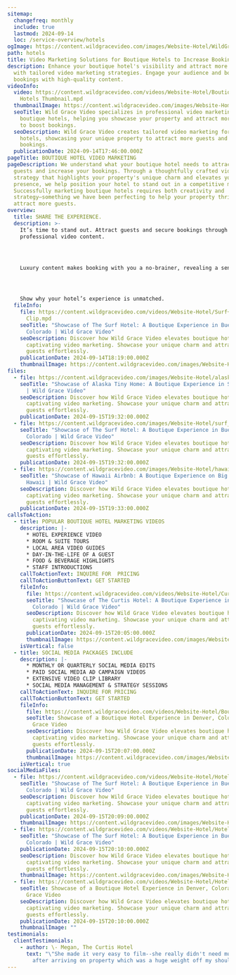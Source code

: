 ```yaml
---
sitemap:
  changefreq: monthly
  include: true
  lastmod: 2024-09-14
  loc: /service-overview/hotels
ogImage: https://content.wildgracevideo.com/images/Website-Hotel/WildGraceVideo_BoutiqueHotels.png
path: hotels
title: Video Marketing Solutions for Boutique Hotels to Increase Bookings
description: Enhance your boutique hotel's visibility and attract more guests
  with tailored video marketing strategies. Engage your audience and boost
  bookings with high-quality content.
videoInfo:
  video: https://content.wildgracevideo.com/videos/Website-Hotel/Boutique+Hotels+Thumbnail/Boutique
    Hotels Thumbnail.mpd
  thumbnailImage: https://content.wildgracevideo.com/images/Website-Home-Page/SEO-Images/Reel%20photo.jpg
  seoTitle: Wild Grace Video specializes in professional video marketing for
    boutique hotels, helping you showcase your property and attract more guests
    to boost bookings.
  seoDescription: Wild Grace Video creates tailored video marketing for boutique
    hotels, showcasing your unique property to attract more guests and increase
    bookings.
  publicationDate: 2024-09-14T17:46:00.000Z
pageTitle: BOUTIQUE HOTEL VIDEO MARKETING
pageDescription: We understand what your boutique hotel needs to attract more
  guests and increase your bookings. Through a thoughtfully crafted video
  strategy that highlights your property's unique charm and elevates your online
  presence, we help position your hotel to stand out in a competitive market.
  Successfully marketing boutique hotels requires both creativity and
  strategy—something we have been perfecting to help your property thrive and
  attract more guests.
overview:
  title: SHARE THE EXPERIENCE.
  description: >-
    It’s time to stand out. Attract guests and secure bookings through
    professional video content. 




    Luxury content makes booking with you a no-brainer, revealing a sense of trust, attention to detail, and the dedication you’ve invested in the overall experience.




    Show why your hotel’s experience is unmatched.
  fileInfo:
    file: https://content.wildgracevideo.com/videos/Website-Hotel/Surf+Clip/Surf
      Clip.mpd
    seoTitle: "Showcase of The Surf Hotel: A Boutique Experience in Buena Vista
      Colorado | Wild Grace Video"
    seoDescription: Discover how Wild Grace Video elevates boutique hotels through
      captivating video marketing. Showcase your unique charm and attract more
      guests effortlessly.
    publicationDate: 2024-09-14T18:19:00.000Z
    thumbnailImage: https://content.wildgracevideo.com/images/Website-Hotel/WildGraceVideo_BoutiqueHotels.png
files:
  - file: https://content.wildgracevideo.com/images/Website-Hotel/alaska_hotel.jpg
    seoTitle: "Showcase of Alaska Tiny Home: A Boutique Experience in Seward, Alaska
      | Wild Grace Video"
    seoDescription: Discover how Wild Grace Video elevates boutique hotels through
      captivating video marketing. Showcase your unique charm and attract more
      guests effortlessly.
    publicationDate: 2024-09-15T19:32:00.000Z
  - file: https://content.wildgracevideo.com/images/Website-Hotel/surf_hotel.png
    seoTitle: "Showcase of The Surf Hotel: A Boutique Experience in Buena Vista,
      Colorado | Wild Grace Video"
    seoDescription: Discover how Wild Grace Video elevates boutique hotels through
      captivating video marketing. Showcase your unique charm and attract more
      guests effortlessly.
    publicationDate: 2024-09-15T19:32:00.000Z
  - file: https://content.wildgracevideo.com/images/Website-Hotel/hawaii_hotel.png
    seoTitle: "Showcase of Hawaii Airbnb: A Boutique Experience on Big Island,
      Hawaii | Wild Grace Video"
    seoDescription: Discover how Wild Grace Video elevates boutique hotels through
      captivating video marketing. Showcase your unique charm and attract more
      guests effortlessly.
    publicationDate: 2024-09-15T19:33:00.000Z
callsToAction:
  - title: POPULAR BOUTIQUE HOTEL MARKETING VIDEOS
    description: |-
      * HOTEL EXPERIENCE VIDEO
      * ROOM & SUITE TOURS
      * LOCAL AREA VIDEO GUIDES
      * DAY-IN-THE-LIFE OF A GUEST
      * FOOD & BEVERAGE HIGHLIGHTS
      * STAFF INTRODUCTIONS
    callToActionText: INQUIRE FOR  PRICING
    callToActionButtonText: GET STARTED
    fileInfo:
      file: https://content.wildgracevideo.com/videos/Website-Hotel/Curtisclips/Curtisclips.mpd
      seoTitle: "Showcase of The Curtis Hotel: A Boutique Experience in Denver,
        Colorado | Wild Grace Video"
      seoDescription: Discover how Wild Grace Video elevates boutique hotels through
        captivating video marketing. Showcase your unique charm and attract more
        guests effortlessly.
      publicationDate: 2024-09-15T20:05:00.000Z
      thumbnailImage: https://content.wildgracevideo.com/images/Website-Hotel/WildGraceVideo_CurtisHotel.png
    isVertical: false
  - title: SOCIAL MEDIA PACKAGES INCLUDE
    description: |-
      * MONTHLY OR QUARTERLY SOCIAL MEDIA EDITS 
      * PAID SOCIAL MEDIA AD CAMPAIGN VIDEOS
      * EXTENSIVE VIDEO CLIP LIBRARY
      * SOCIAL MEDIA MANAGEMENT & STRATEGY SESSIONS
    callToActionText: INQUIRE FOR PRICING
    callToActionButtonText: GET STARTED
    fileInfo:
      file: https://content.wildgracevideo.com/videos/Website-Hotel/BoutiqueHotels_social/BoutiqueHotels_social.mpd
      seoTitle: Showcase of a Boutique Hotel Experience in Denver, Colorado | Wild
        Grace Video
      seoDescription: Discover how Wild Grace Video elevates boutique hotels through
        captivating video marketing. Showcase your unique charm and attract more
        guests effortlessly.
      publicationDate: 2024-09-15T20:07:00.000Z
      thumbnailImage: https://content.wildgracevideo.com/images/Website-Hotel/WildGraceVideo_BoutiqueHotels2.png
    isVertical: true
socialMediaFiles:
  - file: https://content.wildgracevideo.com/videos/Website-Hotel/HotelClip1/HotelClip1.mpd
    seoTitle: "Showcase of The Surf Hotel: A Boutique Experience in Buena Vista
      Colorado | Wild Grace Video"
    seoDescription: Discover how Wild Grace Video elevates boutique hotels through
      captivating video marketing. Showcase your unique charm and attract more
      guests effortlessly.
    publicationDate: 2024-09-15T20:09:00.000Z
    thumbnailImage: https://content.wildgracevideo.com/images/Website-Hotel/WildGraceVideo_BoutiqueHotels.png
  - file: https://content.wildgracevideo.com/videos/Website-Hotel/HotelClip2/HotelClip2.mpd
    seoTitle: "Showcase of The Surf Hotel: A Boutique Experience in Buena Vista
      Colorado | Wild Grace Video"
    publicationDate: 2024-09-15T20:10:00.000Z
    seoDescription: Discover how Wild Grace Video elevates boutique hotels through
      captivating video marketing. Showcase your unique charm and attract more
      guests effortlessly.
    thumbnailImage: https://content.wildgracevideo.com/images/Website-Hotel/WildGraceVideo_BoutiqueHotels.png
  - file: https://content.wildgracevideo.com/videos/Website-Hotel/HotelClip3/HotelClip3.mpd
    seoTitle: Showcase of a Boutique Hotel Experience in Denver, Colorado | Wild
      Grace Video
    seoDescription: Discover how Wild Grace Video elevates boutique hotels through
      captivating video marketing. Showcase your unique charm and attract more
      guests effortlessly.
    publicationDate: 2024-09-15T20:10:00.000Z
    thumbnailImage: ""
testimonials:
  clientTestimonials:
    - author: \- Megan, The Curtis Hotel
      text: "\"She made it very easy to film--she really didn't need much from me
        after arriving on property which was a huge weight off my shoulders.\""
---
```


